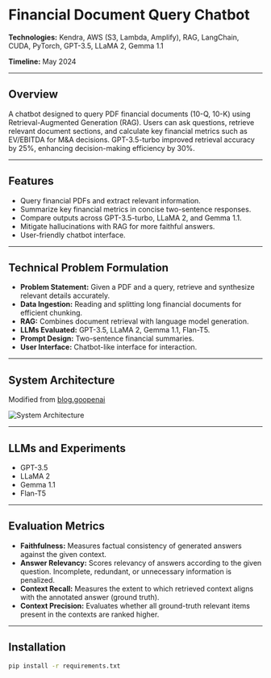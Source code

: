 # Financial Document Query Chatbot

**Technologies:** Kendra, AWS (S3, Lambda, Amplify), RAG, LangChain, CUDA, PyTorch, GPT-3.5, LLaMA 2, Gemma 1.1  

**Timeline:** May 2024  

---

## Overview
A chatbot designed to query PDF financial documents (10-Q, 10-K) using Retrieval-Augmented Generation (RAG). Users can ask questions, retrieve relevant document sections, and calculate key financial metrics such as EV/EBITDA for M&A decisions. GPT-3.5-turbo improved retrieval accuracy by 25%, enhancing decision-making efficiency by 30%.

---

## Features
- Query financial PDFs and extract relevant information.
- Summarize key financial metrics in concise two-sentence responses.
- Compare outputs across GPT-3.5-turbo, LLaMA 2, and Gemma 1.1.
- Mitigate hallucinations with RAG for more faithful answers.
- User-friendly chatbot interface.

---

## Technical Problem Formulation
- **Problem Statement:** Given a PDF and a query, retrieve and synthesize relevant details accurately.
- **Data Ingestion:** Reading and splitting long financial documents for efficient chunking.
- **RAG:** Combines document retrieval with language model generation.
- **LLMs Evaluated:** GPT-3.5, LLaMA 2, Gemma 1.1, Flan-T5.
- **Prompt Design:** Two-sentence financial summaries.
- **User Interface:** Chatbot-like interface for interaction.

---

## System Architecture
Modified from [blog.goopenai](https://blog.goopenai.com)

![System Architecture](path/to/architecture_diagram.png)  <!-- Replace with your diagram path -->

---

## LLMs and Experiments
- GPT-3.5
- LLaMA 2
- Gemma 1.1
- Flan-T5

---

## Evaluation Metrics
- **Faithfulness:** Measures factual consistency of generated answers against the given context.
- **Answer Relevancy:** Scores relevancy of answers according to the given question. Incomplete, redundant, or unnecessary information is penalized.
- **Context Recall:** Measures the extent to which retrieved context aligns with the annotated answer (ground truth).
- **Context Precision:** Evaluates whether all ground-truth relevant items present in the contexts are ranked higher.

---

## Installation
```bash
pip install -r requirements.txt
